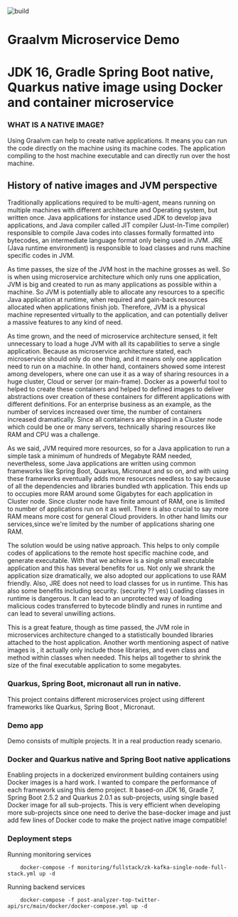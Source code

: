 ![build](https://github.com/metao1/graalvm-microservice-demo/actions/workflows/<WORKFLOW_FILE>/badge.svg)

# Graalvm Microservice Demo

# JDK 16, Gradle Spring Boot native, Quarkus native image using Docker and container microservice

### WHAT IS A NATIVE IMAGE? 
Using Graalvm can help to create native applications.
It means you can run the code directly on the machine using its machine codes.
The application compiling to the host machine executable and can directly run over the host machine.

## History of native images and JVM perspective
Traditionally applications required to be multi-agent, means running on multiple machines 
with different architecture and Operating system, but written once. 
Java applications for instance used JDK to develop java applications, and Java compiler 
called JIT compiler (Just-In-Time compiler) responsible to compile Java codes into 
classes formally formatted into bytecodes, an intermediate language format only being
used in JVM. JRE (Java runtime environment) is responsible to load classes and runs 
machine specific codes in JVM. 

As time passes, the size of the JVM host in the machine grosses as well.
So is when using microservice architecture which only runs one application,
JVM is big and created to run as many applications as possible within a machine.
So JVM is potentially able to allocate any resources to a specific Java application
at runtime, when required and gain-back resources allocated when applications finish job.
Therefore, JVM is a physical machine represented virtually to the application,
and can potentially deliver a massive features to any kind of need.

As time grown, and the need of microservice architecture sensed,
it felt unnecessary to load a huge JVM with all its capabilities to serve a single application.
Because as microservice architecture stated, each microservice should only do one thing,
and it means only one application need to run on a machine.
In other hand, containers showed some interest among developers,
where one can use it as a way of sharing resources in a huge cluster, Cloud or server (or main-frame).
Docker as a powerful tool to helped to create these containers and helped to defined images to deliver
abstractions over creation of these containers for different applications with different definitions.
For an enterprise business as an example, as the number of services increased over time, the number of containers 
increased dramatically. Since all containers are shipped in a Cluster node which could be 
one or many servers, technically sharing resources like RAM and CPU was a challenge.

As we said, JVM required more resources, so for a Java application to run a simple 
task a minimum of hundreds of Megabyte RAM needed, nevertheless, some Java applications 
are written using common frameworks like Spring Boot, Quarkus, Micronaut and so on,
and with using these frameworks eventually adds more resources needless to say because of all the dependencies and libraries bundled wth application.
This ends up to occupies more RAM around some Gigabytes for each application in Cluster node.
Since cluster node have finite amount of RAM, one is limited to number of applications 
run on it as well. There is also crucial to say more RAM means more cost for general Cloud providers. 
In other hand limits our services,since we're limited by the number of applications sharing one RAM. 

The solution would be using native approach. This helps to only compile codes of applications
to the remote host specific machine code, and generate executable.
With that we achieve is a single small executable application and this has several benefits for us.
Not only we shrank the application size dramatically, we also adopted our applications 
to use RAM friendly. Also, JRE does not need to load classes for us in runtime.
This has also some benefits including security. (security ?? yes)
Loading classes in runtime is dangerous. It can lead to an unprotected way of 
loading malicious codes transferred to bytecode blindly and runes in runtime 
and can lead to several unwilling actions. 

This is a great feature, though as time passed, the JVM role in microservices architecture changed 
to a statistically bounded libraries attached to the host application.
Another worth mentioning aspect of  native images is , it actually only include those libraries, and even class and method within 
classes when needed. This helps all together to shrink the size of the final executable application
to some megabytes.

### Quarkus, Spring Boot, micronaut all run in native.
This project contains different microservices project using different frameworks like Quarkus, Spring Boot , Micronaut.

### Demo app
Demo consists of multiple projects. It in a real production ready scenario.

### Docker and Quarkus native and Spring Boot native applications
Enabling projects in a dockerized environment building containers using Docker images
is a hard work. I wanted to compare the performance of each framework using this
demo project. It based-on JDK 16, Gradle 7, Spring Boot 2.5.2 and Quarkus 2.0.1
as sub-projects, using single based Docker image for all sub-projects.
This is very efficient when developing more sub-projects since one need
to derive the base-docker image and just add few lines of Docker code to 
make the project native image compatible!

### Deployment steps

Running monitoring services

```
    docker-compose -f monitoring/fullstack/zk-kafka-single-node-full-stack.yml up -d
```

Running backend services

```
    docker-compose -f post-analyzer-top-twitter-api/src/main/docker/docker-compose.yml up -d
```


